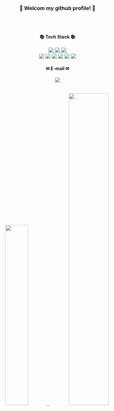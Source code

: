 <!--
**gwanil/gwanil** is a ✨ _special_ ✨ repository because its `README.md` (this file) appears on your GitHub profile.

Here are some ideas to get you started:

- 🔭 I’m currently working on ...
- 🌱 I’m currently learning ...
- 👯 I’m looking to collaborate on ...
- 🤔 I’m looking for help with ...
- 💬 Ask me about ...
- 📫 How to reach me: ...
- 😄 Pronouns: ...
- ⚡ Fun fact: ...
-->

<div align="center">

### 👋 Welcom my github profile! 👋

<br/>
<br/>

#### 📚 Tech Stack 📚

<img src="https://img.shields.io/badge/Linux-FCC624?style=flat-square&logo=linux&logoColor=white"/>
<img src="https://img.shields.io/badge/Visul Studio-5C2D91?style=flat-square&logo=visualstudio&logoColor=white"/>
<img src="https://img.shields.io/badge/Visul Studio Code-007ACC?style=flat-square&logo=visualstudiocode&logoColor=white"/>
<br/>
<!-- <img src="https://img.shields.io/badge/Visul studio code-007ACC?style=flat-square&logo=visualstudiocode&logoColor=white"/> -->

 <img src="https://img.shields.io/badge/C-a8b9cc?style=flat&logo=c&logoColor=white"/>
 <img src="https://img.shields.io/badge/C++-00599c?style=flat&logo=cplusplus&logoColor=white"/>
 <img src="https://img.shields.io/badge/HTML5-E34F26?style=flat&logo=html5&logoColor=white"/>
 <img src="https://img.shields.io/badge/CSS3-1572B6?style=flat&logo=css3&logoColor=white"/>
 <img src="https://img.shields.io/badge/JavaScript-F7DF1E?style=flat&logo=javascript&logoColor=white"/>
 <img src="https://img.shields.io/badge/jQuery-0769AD?style=flat&logo=jquery&logoColor=white"/>
 
 <br/>

#### ✉ E-mail ✉

<img src="https://img.shields.io/badge/jeonggwanil@gmail.com-EA4335?style=flat-square&logo=gmail&logoColor=white"/>

<br/>
<br/>
<br/>

<a href="s" >
  <img src="https://github-readme-stats.vercel.app/api/top-langs/?username=gwanil&exclude_repo=dkssud8150.github.io&layout=compact&theme=tokyonight" width="38%"/>
</a>
<a href="s">
  <img src="https://github-readme-stats.vercel.app/api?username=gwanil&theme=tokyonight&show_icons=true" width="50%" />
</a>
